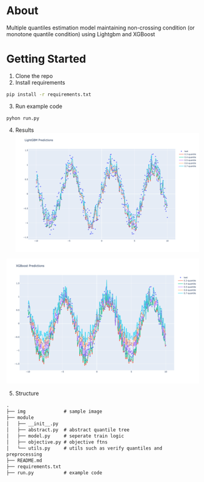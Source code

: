 # About

Multiple quantiles estimation model maintaining non-crossing condition (or monotone quantile condition) using Lightgbm and XGBoost

# Getting Started
1. Clone the repo
2. Install requirements
```bash
pip install -r requirements.txt
```
3. Run example code
```python
pyhon run.py
```
4. Results
![](img/lightgbm.png)

![](img/xgboost.png)

5. Structure
```
.
├── img              # sample image
├── module
│   ├── __init__.py
│   ├── abstract.py  # abstract quantile tree
│   ├── model.py     # seperate train logic
│   ├── objective.py # objective ftns
│   └── utils.py     # utils such as verify quantiles and preprocessing
├── README.md
├── requirements.txt
├── run.py           # example code
```
